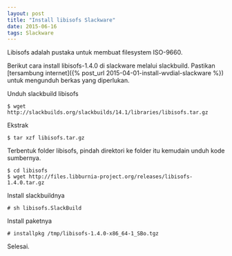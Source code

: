 ```yaml
---
layout: post
title: "Install libisofs Slackware"
date: 2015-06-16
tags: Slackware
---
```

Libisofs adalah pustaka untuk membuat filesystem ISO-9660. 

Berikut cara install libisofs-1.4.0 di slackware melalui slackbuild. Pastikan [tersambung internet]({% post_url 2015-04-01-install-wvdial-slackware %}) untuk mengunduh berkas yang diperlukan.

Unduh slackbuild libisofs
```
$ wget http://slackbuilds.org/slackbuilds/14.1/libraries/libisofs.tar.gz
```
Ekstrak
```
$ tar xzf libisofs.tar.gz
```
Terbentuk folder libisofs, pindah direktori ke folder itu kemudain unduh kode sumbernya.
```
$ cd libisofs
$ wget http://files.libburnia-project.org/releases/libisofs-1.4.0.tar.gz
```
Install slackbuildnya
```
# sh libisofs.SlackBuild
```
Install paketnya
```
# installpkg /tmp/libisofs-1.4.0-x86_64-1_SBo.tgz
```
Selesai.


